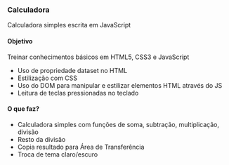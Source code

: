 ### Calculadora

Calculadora simples escrita em JavaScript

#### Objetivo
Treinar conhecimentos básicos em HTML5, CSS3 e JavaScript
- Uso de propriedade dataset no HTML
- Estilização com CSS
- Uso do DOM para manipular e estilizar elementos HTML através do JS
- Leitura de teclas pressionadas no teclado

#### O que faz?
- Calculadora simples com funções de soma, subtração, multiplicação, divisão
- Resto da divisão
- Copia resultado para Área de Transferência
- Troca de tema claro/escuro
